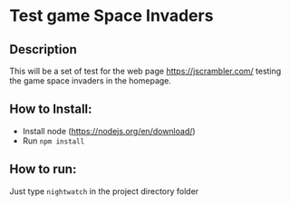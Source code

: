 # Test game Space Invaders

## Description
This will be a set of test for the web page https://jscrambler.com/ testing the game space invaders in the homepage.

## How to Install:

* Install node (https://nodejs.org/en/download/)
* Run `npm install`

## How to run:

Just type `nightwatch` in the project directory folder
